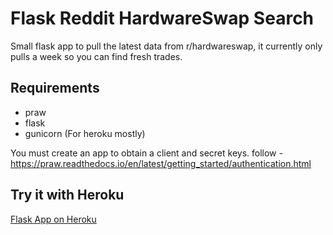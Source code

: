 # Flask Reddit HardwareSwap Search #

Small flask app to pull the latest data from r/hardwareswap, it currently only pulls a week so you can find fresh trades.

## Requirements ##

- praw
- flask
- gunicorn (For heroku mostly)

You must create an app to obtain a client and secret keys.
follow - https://praw.readthedocs.io/en/latest/getting_started/authentication.html


## Try it with Heroku ##

[Flask App on Heroku](https://flask-redditswap.herokuapp.com/)





